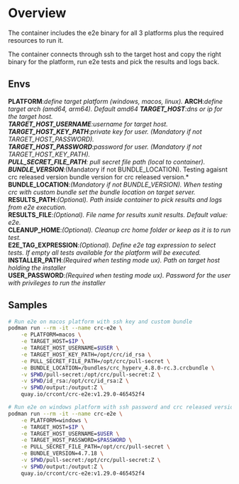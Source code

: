 # Overview

The container includes the e2e binary for all 3 platforms plus the required resources to run it.  

The container connects through ssh to the target host and copy the right binary for the platform, run e2e tests and pick the results and logs back.

## Envs

**PLATFORM**:*define target platform (windows, macos, linux).*
**ARCH**:*define target arch (amd64, arm64). Default amd64
**TARGET_HOST**:*dns or ip for the target host.*  
**TARGET_HOST_USERNAME**:*username for target host.*  
**TARGET_HOST_KEY_PATH**:*private key for user. (Mandatory if not TARGET_HOST_PASSWORD).*  
**TARGET_HOST_PASSWORD**:*password for user. (Mandatory if not TARGET_HOST_KEY_PATH).*  
**PULL_SECRET_FILE_PATH**: *pull secret file path (local to container).*  
**BUNDLE_VERSION**:*(Mandatory if not BUNDLE_LOCATION). Testing agaisnt crc released version bundle version for crc released version.*
**BUNDLE_LOCATION**:*(Mandatory if not BUNDLE_VERSION). When testing crc with custom bundle set the bundle location on target server.*  
**RESULTS_PATH**:*(Optional). Path inside container to pick results and logs from e2e execution.*  
**RESULTS_FILE**:*(Optional). File name for results xunit results. Default value: e2e.*  
**CLEANUP_HOME**:*(Optional). Cleanup crc home folder or keep as it is to run test.*  
**E2E_TAG_EXPRESSION**:*(Optional). Define e2e tag expression to select tests. If empty all tests available for the platform will be executed.*  
**INSTALLER_PATH**:*(Required when testing mode ux). Path on target host holding the installer*  
**USER_PASSWORD**:*(Required when testing mode ux). Password for the user with privileges to run the installer*  

## Samples

```bash
# Run e2e on macos platform with ssh key and custom bundle
podman run --rm -it --name crc-e2e \
    -e PLATFORM=macos \
    -e TARGET_HOST=$IP \
    -e TARGET_HOST_USERNAME=$USER \
    -e TARGET_HOST_KEY_PATH=/opt/crc/id_rsa \
    -e PULL_SECRET_FILE_PATH=/opt/crc/pull-secret \
    -e BUNDLE_LOCATION=/bundles/crc_hyperv_4.8.0-rc.3.crcbundle \
    -v $PWD/pull-secret:/opt/crc/pull-secret:Z \
    -v $PWD/id_rsa:/opt/crc/id_rsa:Z \
    -v $PWD/output:/output:Z \
    quay.io/crcont/crc-e2e:v1.29.0-465452f4

# Run e2e on windows platform with ssh password and crc released version
podman run --rm -it --name crc-e2e \
    -e PLATFORM=windows \
    -e TARGET_HOST=$IP \
    -e TARGET_HOST_USERNAME=$USER \
    -e TARGET_HOST_PASSWORD=$PASSWORD \
    -e PULL_SECRET_FILE_PATH=/opt/crc/pull-secret \
    -e BUNDLE_VERSION=4.7.18 \
    -v $PWD/pull-secret:/opt/crc/pull-secret:Z \
    -v $PWD/output:/output:Z \
    quay.io/crcont/crc-e2e:v1.29.0-465452f4
```
